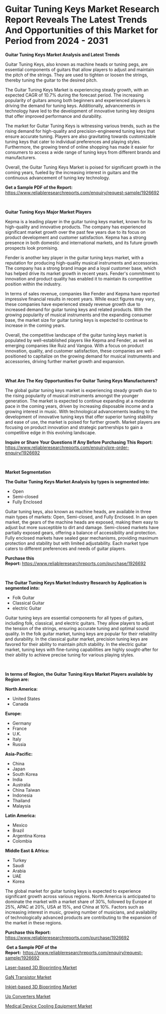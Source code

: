 <p><h1>Guitar Tuning Keys Market Research Report Reveals The Latest Trends And Opportunities of this Market for Period from 2024 - 2031</h1></p><p><strong>Guitar Tuning Keys Market Analysis and Latest Trends</strong></p>
<p><p>Guitar Tuning Keys, also known as machine heads or tuning pegs, are essential components of guitars that allow players to adjust and maintain the pitch of the strings. They are used to tighten or loosen the strings, thereby tuning the guitar to the desired pitch. </p><p>The Guitar Tuning Keys Market is experiencing steady growth, with an expected CAGR of 10.7% during the forecast period. The increasing popularity of guitars among both beginners and experienced players is driving the demand for tuning keys. Additionally, advancements in technology have led to the development of innovative tuning key designs that offer improved performance and durability.</p><p>The market for Guitar Tuning Keys is witnessing various trends, such as the rising demand for high-quality and precision-engineered tuning keys that ensure accurate tuning. Players are also gravitating towards customizable tuning keys that cater to individual preferences and playing styles. Furthermore, the growing trend of online shopping has made it easier for consumers to access a wide range of tuning keys from different brands and manufacturers.</p><p>Overall, the Guitar Tuning Keys Market is poised for significant growth in the coming years, fueled by the increasing interest in guitars and the continuous advancement of tuning key technology.</p></p>
<p><strong>Get a Sample PDF of the Report:&nbsp;</strong> <a href="https://www.reliableresearchreports.com/enquiry/request-sample/1926692">https://www.reliableresearchreports.com/enquiry/request-sample/1926692</a></p>
<p>&nbsp;</p>
<p><strong>Guitar Tuning Keys Major Market Players</strong></p>
<p><p>Kepma is a leading player in the guitar tuning keys market, known for its high-quality and innovative products. The company has experienced significant market growth over the past few years due to its focus on product development and customer satisfaction. Kepma has a strong presence in both domestic and international markets, and its future growth prospects look promising.</p><p>Fender is another key player in the guitar tuning keys market, with a reputation for producing high-quality musical instruments and accessories. The company has a strong brand image and a loyal customer base, which has helped drive its market growth in recent years. Fender's commitment to innovation and product quality has enabled it to maintain its competitive position within the industry.</p><p>In terms of sales revenue, companies like Fender and Kepma have reported impressive financial results in recent years. While exact figures may vary, these companies have experienced steady revenue growth due to increased demand for guitar tuning keys and related products. With the growing popularity of musical instruments and the expanding consumer base, the market size for guitar tuning keys is expected to continue to increase in the coming years.</p><p>Overall, the competitive landscape of the guitar tuning keys market is populated by well-established players like Kepma and Fender, as well as emerging companies like Ruiz and Vangoa. With a focus on product innovation, quality, and customer satisfaction, these companies are well-positioned to capitalize on the growing demand for musical instruments and accessories, driving further market growth and expansion.</p></p>
<p>&nbsp;</p>
<p><strong>What Are The Key Opportunities For Guitar Tuning Keys Manufacturers?</strong></p>
<p><p>The global guitar tuning keys market is experiencing steady growth due to the rising popularity of musical instruments amongst the younger generation. The market is expected to continue expanding at a moderate pace in the coming years, driven by increasing disposable income and a growing interest in music. With technological advancements leading to the development of innovative tuning keys that offer superior tuning stability and ease of use, the market is poised for further growth. Market players are focusing on product innovation and strategic partnerships to gain a competitive edge in this evolving landscape.</p></p>
<p><strong>Inquire or Share Your Questions If Any Before Purchasing This Report:</strong> <a href="https://www.reliableresearchreports.com/enquiry/pre-order-enquiry/1926692">https://www.reliableresearchreports.com/enquiry/pre-order-enquiry/1926692</a></p>
<p>&nbsp;</p>
<p><strong>Market Segmentation</strong></p>
<p><strong>The Guitar Tuning Keys Market Analysis by types is segmented into:</strong></p>
<p><ul><li>Open</li><li>Semi-closed</li><li>Fully Enclosed</li></ul></p>
<p><p>Guitar tuning keys, also known as machine heads, are available in three main types of markets: Open, Semi-closed, and Fully Enclosed. In an open market, the gears of the machine heads are exposed, making them easy to adjust but more susceptible to dirt and damage. Semi-closed markets have partially exposed gears, offering a balance of accessibility and protection. Fully enclosed markets have sealed gear mechanisms, providing maximum protection and stability but with limited adjustability. Each market type caters to different preferences and needs of guitar players.</p></p>
<p><strong>Purchase this Report:&nbsp;</strong><a href="https://www.reliableresearchreports.com/purchase/1926692">https://www.reliableresearchreports.com/purchase/1926692</a></p>
<p>&nbsp;</p>
<p><strong>The Guitar Tuning Keys Market Industry Research by Application is segmented into:</strong></p>
<p><ul><li>Folk Guitar</li><li>Classical Guitar</li><li>electric Guitar</li></ul></p>
<p><p>Guitar tuning keys are essential components for all types of guitars, including folk, classical, and electric guitars. They allow players to adjust the tension of the strings, ensuring accurate tuning and optimal sound quality. In the folk guitar market, tuning keys are popular for their reliability and durability. In the classical guitar market, precision tuning keys are favored for their ability to maintain pitch stability. In the electric guitar market, tuning keys with fine-tuning capabilities are highly sought-after for their ability to achieve precise tuning for various playing styles.</p></p>
<p>&nbsp;</p>
<p><strong>In terms of Region, the Guitar Tuning Keys Market Players available by Region are:</strong></p>
<p>
    <p> <strong> North America: </strong>
        <ul>
            <li>United States</li>
            <li>Canada</li>
        </ul>
        </p> 
    <p> <strong> Europe: </strong>
        <ul>
            <li>Germany</li>
            <li>France</li>
            <li>U.K.</li>
            <li>Italy</li>
            <li>Russia</li>
        </ul>
        </p> 
    <p> <strong> Asia-Pacific: </strong>
        <ul>
            <li>China</li>
            <li>Japan</li>
            <li>South Korea</li>
            <li>India</li>
            <li>Australia</li>
            <li>China Taiwan</li>
            <li>Indonesia</li>
            <li>Thailand</li>
            <li>Malaysia</li>
        </ul>
        </p> 
    <p> <strong> Latin America: </strong>
        <ul>
            <li>Mexico</li>
            <li>Brazil</li>
            <li>Argentina Korea</li>
            <li>Colombia</li>
        </ul>
        </p> 
    <p> <strong> Middle East & Africa: </strong>
        <ul>
            <li>Turkey</li>
            <li>Saudi</li>
            <li>Arabia</li>
            <li>UAE</li>
            <li>Korea</li>
        </ul>
    </p>
    </p>
<p><p>The global market for guitar tuning keys is expected to experience significant growth across various regions. North America is anticipated to dominate the market with a market share of 30%, followed by Europe at 25%, APAC at 20%, USA at 15%, and China at 10%. Factors such as increasing interest in music, growing number of musicians, and availability of technologically advanced products are contributing to the expansion of the market in these regions.</p></p>
<p><strong>Purchase this Report: </strong><a href="https://www.reliableresearchreports.com/purchase/1926692">https://www.reliableresearchreports.com/purchase/1926692</a></p>
<p>&nbsp;<strong>Get a Sample PDF of the Report:&nbsp;&nbsp;</strong><a href="https://www.reliableresearchreports.com/enquiry/request-sample/1926692">https://www.reliableresearchreports.com/enquiry/request-sample/1926692</a></p>
<p><strong></strong></p>
<p><p><a href="https://silk-columnist-571.notion.site/Laser-based-3D-Bioprinting-Market-Offers-Provide-Insightful-Data-for-the-Time-Period-from-2024-to-20-d841a5f582f243a9bffbe470721d0f2c">Laser-based 3D Bioprinting Market</a></p><p><a href="https://view.publitas.com/reportprime-1/gan-transistor-market-offers-provide-insightful-data-for-the-time-period-from-2024-to-2031-and-also-provide-analysis-based-on-application-type-and-region/">GaN Transistor Market</a></p><p><a href="https://cat-emmental-94b.notion.site/Inkjet-based-3D-Bioprinting-Market-A-Comprehensive-Report-of-its-Market-Share-Growth-Trends-2024--3a0fe0ed225441199d45b7041524f9fd">Inkjet-based 3D Bioprinting Market</a></p><p><a href="https://view.publitas.com/reportprime-1/up-converters-market-size-share-trends-analysis-report-by-material-by-type-by-end-user-by-region-and-segment-forecasts-2024-2031/">Up Converters Market</a></p><p><a href="https://cat-emmental-94b.notion.site/Medical-Device-Cooling-Equipment-Market-Size-Global-Industry-Overview-Market-Segmentation-and-Fore-1a72f52669a5462face89881fdc8c1ee">Medical Device Cooling Equipment Market</a></p></p>